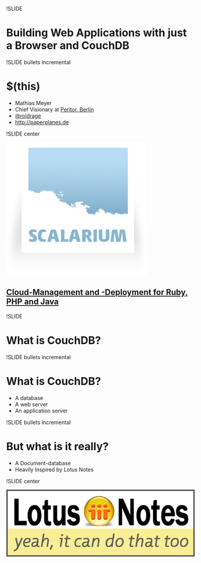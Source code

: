 !SLIDE 
# Building Web Applications with just a Browser and CouchDB #

!SLIDE bullets incremental
# $(this) #

* Mathias Meyer
* Chief Visionary at [Peritor, Berlin](http://peritor.com)
* [@roidrage](http://twitter.com/roidrage)
* <http://paperplanes.de>

!SLIDE center

![Scalarium](scalarium.png)

## [Cloud-Management and -Deployment for Ruby, PHP and Java](http://scalarium.com) ##

!SLIDE

# What is CouchDB? #

!SLIDE bullets incremental

# What is CouchDB? #

* A database
* A web server
* An application server

!SLIDE bullets incremental

# But what is it really? #

* A Document-database
* Heavily Inspired by Lotus Notes

!SLIDE center

![Lotus Notes](lotus_notes.png)
